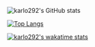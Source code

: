 ![karlo292's GitHub stats](https://github-readme-stats.vercel.app/api?username=karlo292&show_icons=true&theme=radical)

[![Top Langs](https://github-readme-stats.vercel.app/api/top-langs/?username=karlo292&layout=compact)](https://github.com/anuraghazra/github-readme-stats)

[![karlo292's wakatime stats](https://github-readme-stats.vercel.app/api/wakatime?username=karlo292)](https://github.com/anuraghazra/github-readme-stats)
